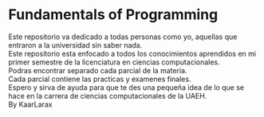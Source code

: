 # Fundamentals of Programming
Este repositorio va dedicado a todas personas como yo, aquellas que entraron a la universidad sin saber nada.  
Este repositorio esta enfocado a todos los conocimientos aprendidos en mi primer semestre de la licenciatura en ciencias computacionales.  
Podras encontrar separado cada parcial de la materia.   
Cada parcial contiene las practicas y examenes finales.    
Espero y sirva de ayuda para que te des una pequeña idea de lo que se hace en la carrera de ciencias computacionales de la UAEH.  
By KaarLarax
